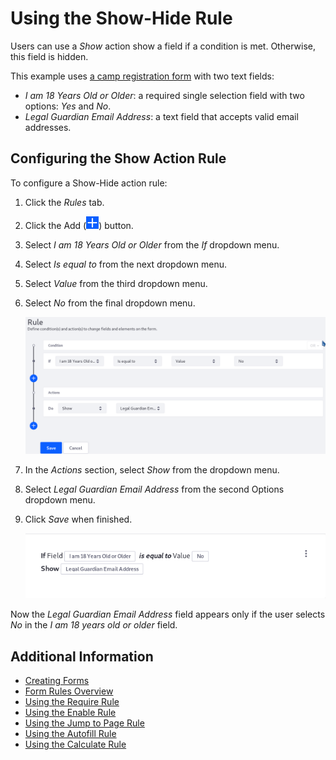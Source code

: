 # Using the Show-Hide Rule

Users can use a _Show_ action show a field if a condition is met. Otherwise, this field is hidden.

This example uses [a camp registration form](../../creating-forms.md) with two text fields:

-   _I am 18 Years Old or Older_: a required single selection field with two options: _Yes_ and _No_.
-   _Legal Guardian Email Address_: a text field that accepts valid email addresses.

## Configuring the Show Action Rule

To configure a Show-Hide action rule:

1. Click the _Rules_ tab.
1. Click the Add (![Add](../../../../../images/icon-add.png)) button.
1. Select _I am 18 Years Old or Older_ from the _If_ dropdown menu.
1. Select _Is equal to_ from the next dropdown menu.
1. Select _Value_ from the third dropdown menu.
1. Select _No_ from the final dropdown menu.

    ![Build form rules quickly by defining your conditions and actions.](./using-the-show-hide-rule/images/01.png)

1. In the _Actions_ section, select _Show_ from the dropdown menu.
1. Select _Legal Guardian Email Address_ from the second Options dropdown menu.
1. Click _Save_ when finished.

    ![Once a rule is saved, it is displayed so that you can easily understand what it does.](./using-the-show-hide-rule/images/02.png)

Now the _Legal Guardian Email Address_ field appears only if the user selects _No_ in the _I am 18 years old or older_ field.

## Additional Information

-   [Creating Forms](../../creating-forms.md)
-   [Form Rules Overview](./form-rules-overview.md)
-   [Using the Require Rule](./using-the-require-rule.md)
-   [Using the Enable Rule](./using-the-enable-disable-rule.md)
-   [Using the Jump to Page Rule](./using-the-jump-to-page-rule.md)
-   [Using the Autofill Rule](./using-the-autofill-rule.md)
-   [Using the Calculate Rule](./using-the-calculate-rule.md)
